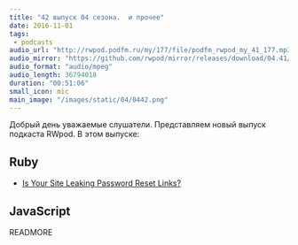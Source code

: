 ```yaml
---
title: "42 выпуск 04 сезона.  и прочее"
date: 2016-11-01
tags:
 - podcasts
audio_url: "http://rwpod.podfm.ru/my/177/file/podfm_rwpod_my_41_177.mp3"
audio_mirror: "https://github.com/rwpod/mirror/releases/download/04.41/0441.mp3"
audio_format: "audio/mpeg"
audio_length: 36794018
duration: "00:51:06"
small_icon: mic
main_image: "/images/static/04/0442.png"
---
```


Добрый день уважаемые слушатели. Представляем новый выпуск подкаста RWpod. В этом выпуске:

## Ruby

 - [Is Your Site Leaking Password Reset Links?](https://robots.thoughtbot.com/is-your-site-leaking-password-reset-links)

## JavaScript



READMORE

